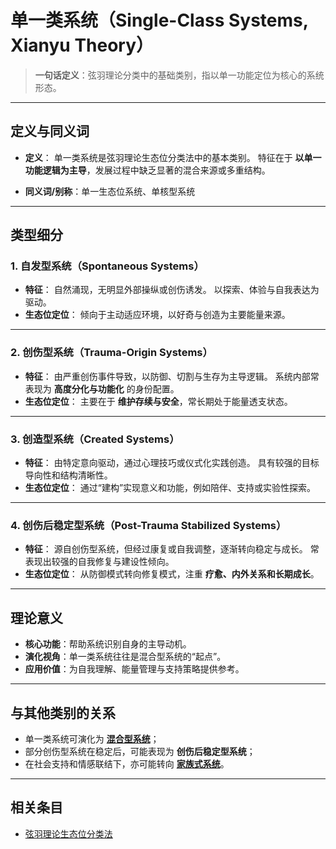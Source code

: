 # 单一类系统（Single-Class Systems, Xianyu Theory）

> **一句话定义**：弦羽理论分类中的基础类别，指以单一功能定位为核心的系统形态。

---

## 定义与同义词

- **定义**：
  单一类系统是弦羽理论生态位分类法中的基本类别。
  特征在于 **以单一功能逻辑为主导**，发展过程中缺乏显著的混合来源或多重结构。

- **同义词/别称**：单一生态位系统、单核型系统

---

## 类型细分

### 1. 自发型系统（Spontaneous Systems）

- **特征**：
  自然涌现，无明显外部操纵或创伤诱发。
  以探索、体验与自我表达为驱动。
- **生态位定位**：
  倾向于主动适应环境，以好奇与创造为主要能量来源。

---

### 2. 创伤型系统（Trauma-Origin Systems）

- **特征**：
  由严重创伤事件导致，以防御、切割与生存为主导逻辑。
  系统内部常表现为 **高度分化与功能化** 的身份配置。
- **生态位定位**：
  主要在于 **维护存续与安全**，常长期处于能量透支状态。

---

### 3. 创造型系统（Created Systems）

- **特征**：
  由特定意向驱动，通过心理技巧或仪式化实践创造。
  具有较强的目标导向性和结构清晰性。
- **生态位定位**：
  通过“建构”实现意义和功能，例如陪伴、支持或实验性探索。

---

### 4. 创伤后稳定型系统（Post-Trauma Stabilized Systems）

- **特征**：
  源自创伤型系统，但经过康复或自我调整，逐渐转向稳定与成长。
  常表现出较强的自我修复与建设性倾向。
- **生态位定位**：
  从防御模式转向修复模式，注重 **疗愈、内外关系和长期成长**。

---

## 理论意义

- **核心功能**：帮助系统识别自身的主导动机。
- **演化视角**：单一类系统往往是混合型系统的“起点”。
- **应用价值**：为自我理解、能量管理与支持策略提供参考。

---

## 与其他类别的关系

- 单一类系统可演化为 **[混合型系统](entries/系统体验与机制/Mixed-Systems-Xianyu.md)**；
- 部分创伤型系统在稳定后，可能表现为 **创伤后稳定型系统**；
- 在社会支持和情感联结下，亦可能转向 **[家族式系统](entries/系统体验与机制/Family-Systems-Xianyu.md)**。

---

## 相关条目

- [弦羽理论生态位分类法](entries/系统体验与机制/Xianyu-Theory-Niche-Classification)

